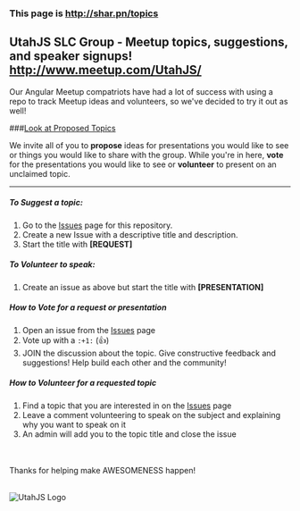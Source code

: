 ### This page is http://shar.pn/topics

## UtahJS SLC Group - Meetup topics, suggestions, and speaker signups! http://www.meetup.com/UtahJS/

Our Angular Meetup compatriots have had a lot of success with using a repo to track Meetup ideas and volunteers, so we've decided to try it out as well!

###[Look at Proposed Topics](https://github.com/UtahJS/meetups-slc-group/issues)

We invite all of you to **propose** ideas for presentations you would like to see or things you would like to share with the group. While you're in here, **vote** for the presentations you would like to see or **volunteer** to present on an unclaimed topic.

<hr />

##### To Suggest a topic:
1. Go to the [Issues](https://github.com/UtahJS/meetups-slc-group/issues) page for this repository.
2. Create a new Issue with a descriptive title and description.
3. Start the title with **[REQUEST]**

##### To Volunteer to speak:
1. Create an issue as above but start the title with **[PRESENTATION]**

##### How to Vote for a request or presentation
1. Open an issue from the [Issues](https://github.com/UtahJS/meetups-slc-group/issues) page
2. Vote up with a `:+1:` (:+1:)
3. JOIN the discussion about the topic. Give constructive feedback and suggestions! Help build each other and the community!

##### How to Volunteer for a requested topic
1. Find a topic that you are interested in on the [Issues](https://github.com/UtahJS/meetups-slc-group/issues) page
2. Leave a comment volunteering to speak on the subject and explaining why you want to speak on it
3. An admin will add you to the topic title and close the issue

<br />
<br />
Thanks for helping make AWESOMENESS happen!
<br />
<br />

![UtahJS Logo](https://avatars3.githubusercontent.com/u/1106308?v=3&s=140)
